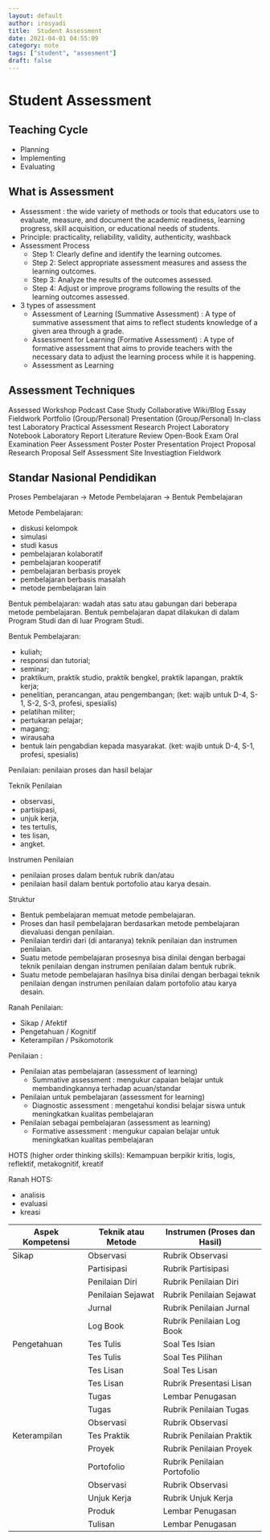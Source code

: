 ```yaml
---
layout: default
author: irosyadi
title:  Student Assessment
date: 2021-04-01 04:55:09
category: note
tags: ["student", "assesment"]
draft: false
---
```


# Student Assessment

## Teaching Cycle
- Planning
- Implementing
- Evaluating


## What is Assessment
- Assessment : the wide variety of methods or tools that educators use to evaluate, measure, and document the academic readiness, learning
progress, skill acquisition, or educational needs of students.
- Principle: practicality, reliability, validity, authenticity, washback
- Assessment Process
  - Step 1: Clearly define and identify the learning outcomes.
  - Step 2: Select appropriate assessment measures and assess the learning outcomes.
  - Step 3: Analyze the results of the outcomes assessed.
  - Step 4: Adjust or improve programs following the results of the learning outcomes assessed.
- 3 types of assessment
  - Assessment of Learning (Summative Assessment) : A type of summative assessment that aims to reflect students knowledge of a given area through a grade.
  - Assessment for Learning (Formative Assessment) : A type of formative assessment that aims to provide teachers with the necessary data to adjust the learning process while it is happening. 
  - Assessment as Learning


## Assessment Techniques
Assessed Workshop
Podcast
Case Study
Collaborative Wiki/Blog
Essay
Fieldwork
Portfolio (Group/Personal)
Presentation (Group/Personal)
In-class test
Laboratory Practical Assessment
Research Project
Laboratory Notebook
Laboratory Report
Literature Review
Open-Book Exam
Oral Examination
Peer Assessment
Poster 
Poster Presentation
Project Proposal
Research Proposal
Self Assessment
Site Investiagtion
Fieldwork


## Standar Nasional Pendidikan
Proses Pembelajaran -> Metode Pembelajaran -> Bentuk Pembelajaran

Metode Pembelajaran:

- diskusi kelompok
- simulasi
- studi kasus
- pembelajaran kolaboratif
- pembelajaran kooperatif
- pembelajaran berbasis proyek
- pembelajaran berbasis masalah
- metode pembelajaran lain

Bentuk pembelajaran: wadah atas satu atau gabungan dari beberapa metode pembelajaran.
Bentuk pembelajaran dapat dilakukan di dalam Program Studi dan di luar Program Studi.

Bentuk Pembelajaran:

- kuliah;
- responsi dan tutorial;
- seminar;
- praktikum, praktik studio, praktik bengkel, praktik lapangan, praktik kerja;
- penelitian, perancangan, atau pengembangan; (ket: wajib untuk D-4, S-1, S-2, S-3, profesi, spesialis)
- pelatihan militer;
- pertukaran pelajar;
- magang;
- wirausaha
- bentuk lain pengabdian kepada masyarakat. (ket: wajib untuk D-4, S-1, profesi, spesialis)

Penilaian: penilaian proses dan hasil belajar

Teknik Penilaian

- observasi,
- partisipasi,
- unjuk kerja,
- tes tertulis,
- tes lisan,
- angket.

Instrumen Penilaian

- penilaian proses dalam bentuk rubrik dan/atau 
- penilaian hasil dalam bentuk portofolio atau karya desain.


Struktur

- Bentuk pembelajaran memuat metode pembelajaran.
- Proses dan hasil pembelajaran berdasarkan metode pembelajaran dievaluasi dengan penilaian.
- Penilaian terdiri dari (di antaranya) teknik penilaian dan instrumen penilaian.
- Suatu metode pembelajaran prosesnya bisa dinilai dengan berbagai teknik penilaian dengan instrumen penilaian dalam bentuk rubrik.
- Suatu metode pembelajaran hasilnya bisa dinilai dengan berbagai teknik penilaian dengan instrumen penilaian dalam portofolio atau karya desain.


Ranah Penilaian:

- Sikap / Afektif
- Pengetahuan / Kognitif
- Keterampilan / Psikomotorik

Penilaian :

- Penilaian atas pembelajaran (assessment of learning)
    - Summative assessment : mengukur capaian belajar untuk membandingkannya terhadap acuan/standar
- Penilaian untuk pembelajaran (assessment for learning)
    - Diagnostic assessment : mengetahui kondisi belajar siswa untuk meningkatkan kualitas pembelajaran
- Penilaian sebagai pembelajaran (assessment as learning)
    - Formative assessment : mengukur capaian belajar untuk meningkatkan kualitas pembelajaran

HOTS (higher order thinking skills): 
Kemampuan berpikir kritis, logis, reflektif, metakognitif, kreatif

Ranah HOTS:
- analisis
- evaluasi
- kreasi

| Aspek Kompetensi | Teknik atau Metode | Instrumen (Proses dan Hasil) |
| ---------------- | ------------------ | ---------------------------- |
| Sikap            | Observasi          | Rubrik Observasi             |
|                  | Partisipasi        | Rubrik Partisipasi           |
|                  | Penilaian Diri     | Rubrik Penilaian Diri        |
|                  | Penilaian Sejawat  | Rubrik Penilaian Sejawat     |
|                  | Jurnal             | Rubrik Penilaian Jurnal      |
|                  | Log Book           | Rubrik Penilaian Log Book    |
| Pengetahuan      | Tes Tulis          | Soal Tes Isian               |
|                  | Tes Tulis          | Soal Tes Pilihan             |
|                  | Tes Lisan          | Soal Tes Lisan               |
|                  | Tes Lisan          | Rubrik Presentasi Lisan      |
|                  | Tugas              | Lembar Penugasan             |
|                  | Tugas              | Rubrik Penilaian Tugas       |
|                  | Observasi          | Rubrik Observasi             |
| Keterampilan     | Tes Praktik        | Rubrik Penilaian Praktik     |
|                  | Proyek             | Rubrik Penilaian Proyek      |
|                  | Portofolio         | Rubrik Penilaian Portofolio  |
|                  | Observasi          | Rubrik Observasi             |
|                  | Unjuk Kerja        | Rubrik Unjuk Kerja           |
|                  | Produk             | Lembar Penugasan             |
|                  | Tulisan            | Lembar Penugasan             |